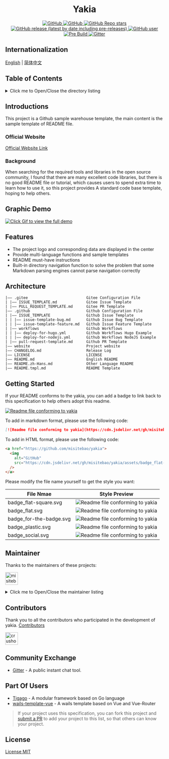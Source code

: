 <h1 align="center">Yakia</h1>

<p align="center">
  <a href="https://github.com/misitebao/yakia/blob/main/LICENSE">
    <img alt="GitHub" src="https://img.shields.io/github/license/misitebao/yakia?style=flat-square"/>
  </a>
  <a href="https://github.com/misitebao/yakia">
    <img alt="GitHub" src="https://cdn.jsdelivr.net/gh/misitebao/yakia/assets/badge_flat-square.svg"/>
  </a>
  <a href="https://github.com/misitebao/yakia">
    <img alt="GitHub Repo stars" src="https://img.shields.io/github/stars/misitebao/yakia?style=flat-square"/>
  </a>
  <a href="https://github.com/misitebao/yakia/releases">
    <img alt="GitHub release (latest by date including pre-releases)" src="https://img.shields.io/github/v/release/misitebao/yakia?include_prereleases&sort=semver&style=flat-square">
  </a>
  <a href="https://github.com/misitebao">
    <img alt="GitHub user" src="https://img.shields.io/badge/author-misitebao-brightgreen?style=flat-square"/>
  </a>
  <a href="https://github.com/misitebao/yakia/actions/workflows/pre-build.yml">
    <img alt="Pre Build" src="https://img.shields.io/github/workflow/status/misitebao/yakia/Pre%20Build%20%7C%20预构建/main?style=flat-square&logo=github"/>
  </a>
  <a href="https://gitter.im/misitebao/yakia">
    <img alt="Gitter" src="https://img.shields.io/gitter/room/misitebao/yakia?style=flat-square&color=4ab494"/>
  </a>
</p>

## Internationalization

[English](README.md) | [简体中文](README.zh-Hans.md)

## Table of Contents

<details>
  <summary>Click me to Open/Close the directory listing</summary>

- [Internationalization](#internationalization)
- [Table of Contents](#table-of-contents)
- [Introductions](#introductions)
  - [Official Website](#official-website)
  - [Background](#background)
- [Graphic Demo](#graphic-demo)
- [Features](#features)
- [Architecture](#architecture)
- [Getting Started](#getting-started)
- [Maintainer](#maintainer)
- [Contributors](#contributors)
- [Community Exchange](#community-exchange)
- [Part Of Users](#part-of-users)
- [Release History](#release-history)
- [Donators](#donators)
- [Sponsors](#sponsors)
- [Special Thanks](#special-thanks)
- [License](#license)

</details>

## Introductions

This project is a Github sample warehouse template, the main content is the sample template of README file.

### Official Website

[Official Website Link](https://yakia.vercel.app)

### Background

When searching for the required tools and libraries in the open source community, I found that there are many excellent code libraries, but there is no good README file or tutorial, which causes users to spend extra time to learn how to use it, so this project provides A standard code base template, hoping to help others.

## Graphic Demo

[![Click Gif to view the full demo](https://cdn.jsdelivr.net/gh/misitebao/CDN/md/template-git-repository-mini.gif)](https://www.youtube.com/embed/bOE3eJ-1eas)

## Features

- The project logo and corresponding data are displayed in the center
- Provide multi-language functions and sample templates
- README must-have instructions
- Built-in directory navigation function to solve the problem that some Markdown parsing engines cannot parse navigation correctly

## Architecture

```
|—— .gitee                          Gitee Configuration File
| |—— ISSUE_TEMPLATE.md             Gitee Issue Template
| |—— PULL_REQUEST_TEMPLATE.md      Gitee PR Template
|—— .github                         Github Configuration File
| |—— ISSUE_TEMPLATE                Github Issue Template
| | |—— issue-template-bug.md       Github Issue Bug Template
| | |—— issue-template-feature.md   Github Issue Feature Template
| |—— workflows                     Github Workflows
| | |—— deploy-for-hugo.yml         Github Workflows Hugo Example
| | |—— deploy-for-nodejs.yml       Github Workflows NodeJS Example
| |—— pull-request-template.md      Github PR Template
|—— website                         Project website
|—— CHANGELOG.md                    Release Log
|—— LICENSE                         LICENSE
|—— README.md                       English README
|—— README.zh-Hans.md               Other Language README
|—— README.tmpl.md                  README Template

```

## Getting Started

If your README conforms to the yakia, you can add a badge to link back to this specification to help others adopt this readme.

[![Readme file conforming to yakia](https://cdn.jsdelivr.net/gh/misitebao/yakia/assets/badge_flat-square.svg)](https://github.com/misitebao/yakia)

To add in markdown format, please use the following code:

```markdown
[![Readme file conforming to yakia](https://cdn.jsdelivr.net/gh/misitebao/yakia/assets/badge_flat-square.svg)](https://github.com/misitebao/yakia)
```

To add in HTML format, please use the following code:

```html
<a href="https://github.com/misitebao/yakia">
  <img
    alt="GitHub"
    src="https://cdn.jsdelivr.net/gh/misitebao/yakia/assets/badge_flat-square.svg"
  />
</a>
```

Please modify the file name yourself to get the style you want:

| File Nmae               | Style Preview                                                                                                  |
| ----------------------- | -------------------------------------------------------------------------------------------------------------- |
| badge_flat-square.svg   | ![Readme file conforming to yakia](https://cdn.jsdelivr.net/gh/misitebao/yakia/assets/badge_flat-square.svg)   |
| badge_flat.svg          | ![Readme file conforming to yakia](https://cdn.jsdelivr.net/gh/misitebao/yakia/assets/badge_flat.svg)          |
| badge_for-the-badge.svg | ![Readme file conforming to yakia](https://cdn.jsdelivr.net/gh/misitebao/yakia/assets/badge_for-the-badge.svg) |
| badge_plastic.svg       | ![Readme file conforming to yakia](https://cdn.jsdelivr.net/gh/misitebao/yakia/assets/badge_plastic.svg)       |
| badge_social.svg        | ![Readme file conforming to yakia](https://cdn.jsdelivr.net/gh/misitebao/yakia/assets/badge_social.svg)        |

## Maintainer

Thanks to the maintainers of these projects:

<a href="https://github.com/misitebao"><img src="https://github.com/misitebao.png" width="40" height="40" alt="misitebao" title="misitebao"/></a>

<details>
  <summary>Click me to Open/Close the maintainer listing</summary>

- [Misitebao](https://github.com/misitebao) - Project author, full stack engineer.

</details>

## Contributors

Thank you to all the contributors who participated in the development of yakia. [Contributors](https://github.com/misitebao/yakia/graphs/contributors)

<a href="https://github.com/crushonyou18"><img src="https://github.com/crushonyou18.png" width="40" height="40" alt="crushonyou18" title="crushonyou18"/></a>

## Community Exchange

- [Gitter](https://gitter.im/misitebao/yakia) - A public instant chat tool.

## Part Of Users

- [Tigago](https://github.com/tigateam/tigago) - A modular framework based on Go language
- [wails-template-vue](https://github.com/misitebao/wails-template-vue) - A wails template based on Vue and Vue-Router

> If your project uses this specification, you can fork this project and [submit a PR](https://github.com/misitebao/yakia/pulls) to add your project to this list, so that others can know your project.

<!-- ## Release History -->

<!-- ## Donators -->

<!-- ## Sponsors -->

<!-- ## Special Thanks -->

## License

[License MIT](../LICENSE)

